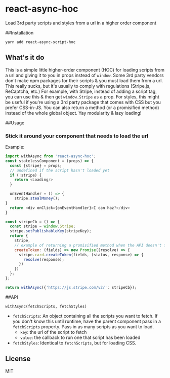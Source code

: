 # react-async-hoc
Load 3rd party scripts and styles from a url in a higher order component

##Installation

`yarn add react-async-script-hoc`

## What's it do

This is a simple little higher-order component (HOC) for loading scripts from a url
and giving it to you in props instead of `window`.
Some 3rd party vendors don't make npm packages for their scripts & you must load them from a url.
This really sucks, but it's usually to comply with regulations (Stripe.js, ReCaptcha, etc.)
For example, with Stripe, instead of adding a script tag, you can use this & then get `window.Stripe` as a prop.
For styles, this might be useful if you're using a 3rd party package that comes with CSS but you prefer CSS-in-JS.
You can also return a method (or a promisified method) instead of the whole global object.
Yay modularity & lazy loading!

##Usage

### Stick it around your component that needs to load the url

Example:

```js
import withAsync from 'react-async-hoc';
const statelessComponent = (props) => {
  const {stripe} = props;
  // undefined if the script hasn't loaded yet
  if (!stripe) {
    return <Loading/>
  }

  onEventHandler = () => {
    stripe.stealMoney();
}
  return <div onClick={onEventHandler}>I can haz?</div>
}

const stripeCb = () => {
  const stripe = window.Stripe;
  stripe.setPublishableKey(stripeKey);
  return {
    stripe,
    // example of returning a promisified method when the API doesn't follow a node standard callback
    createToken: (fields) => new Promise((resolve) => {
      stripe.card.createToken(fields, (status, response) => {
        resolve(response);
      })
    })
  };
};

return withAsync({'https://js.stripe.com/v2/': stripeCb});
```

##API

```
withAsync(fetchScripts, fetchStyles)
```

- `fetchScripts`: An object containing all the scripts you want to fetch.
If you don't know this until runtime, have the parent component pass in a `fetchScripts` property.
Pass in as many scripts as you want to load.
  - `key`: the url of the script to fetch
  - `value`: the callback to run one that script has been loaded
- `fetchStyles`: Identical to `fetchScripts`, but for loading CSS.


## License

MIT
